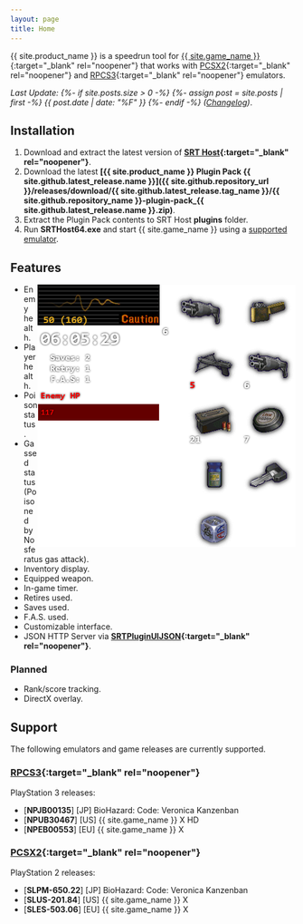 ```yaml
---
layout: page
title: Home
---
```


{{ site.product_name }} is a speedrun tool for [{{ site.game_name }}](https://en.wikipedia.org/wiki/Resident_Evil_%E2%80%93_Code:_Veronica){:target="_blank" rel="noopener"} that works with [PCSX2](https://pcsx2.net/){:target="_blank" rel="noopener"} and [RPCS3](https://rpcs3.net/){:target="_blank" rel="noopener"} emulators.  



*Last Update:
{%- if site.posts.size > 0 -%}
{%- assign post = site.posts | first -%}
 {{ post.date | date: "%F" }} 
{%- endif -%}
([Changelog](changelog.html))*.



## Installation

1. Download and extract the latest version of **[SRT Host](https://www.neonblu.com/SRT/){:target="_blank" rel="noopener"}**.
2. Download the latest **[{{ site.product_name }} Plugin Pack {{ site.github.latest_release.name }}]({{ site.github.repository_url }}/releases/download/{{ site.github.latest_release.tag_name }}/{{ site.github.repository_name }}-plugin-pack_{{ site.github.latest_release.name }}.zip)**.
3. Extract the Plugin Pack contents to SRT Host **plugins** folder.
4. Run **SRTHost64.exe** and start {{ site.game_name }} using a [supported emulator](#support).

## Features

<img align="right" width="456" height="463" src="assets/srt_window_detailed.png" alt="{{ site.product_name }} main window">

* Enemy health.
* Player health.
* Poison status.
* Gassed status (Poisoned by Nosferatus gas attack).
* Inventory display.
* Equipped weapon.
* In-game timer.
* Retires used.
* Saves used.
* F.A.S. used.
* Customizable interface.
* JSON HTTP Server via **[SRTPluginUIJSON](https://github.com/Squirrelies/SRTPluginUIJSON/){:target="_blank" rel="noopener"}**.

### Planned

* Rank/score tracking.
* DirectX overlay.

## Support

The following emulators and game releases are currently supported.

### [RPCS3](https://rpcs3.net/){:target="_blank" rel="noopener"}

PlayStation 3 releases:

  - [**NPJB00135**] [JP] BioHazard: Code: Veronica Kanzenban
  - [**NPUB30467**] [US] {{ site.game_name }} X HD
  - [**NPEB00553**] [EU] {{ site.game_name }} X

### [PCSX2](https://pcsx2.net/){:target="_blank" rel="noopener"}

PlayStation 2 releases:

  - [**SLPM-650.22**] [JP] BioHazard: Code: Veronica Kanzenban 
  - [**SLUS-201.84**] [US] {{ site.game_name }} X
  - [**SLES-503.06**] [EU] {{ site.game_name }} X
